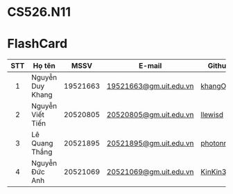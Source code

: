 # CS526.N11
# FlashCard
| STT | Họ tên | MSSV | E-mail | Github |
| :---: | --- | --- | --- | --- |
| 1 | Nguyễn Duy Khang | 19521663 | 19521663@gm.uit.edu.vn | [khangOE](https://github.com/KhangOE)|
| 2 | Nguyễn Viết Tiến | 20520805 | 20520805@gm.uit.edu.vn | [llewisd](https://github.com/llewisd)|
| 3 | Lê Quang Thắng | 20521895 | 20521895@gm.uit.edu.vn | [photonrays](https://github.com/photonrays) |
| 4 | Nguyễn Đức Anh | 20521069 | 20521069@gm.uit.edu.vn | [KinKin33](https://github.com/KinKin33) |
